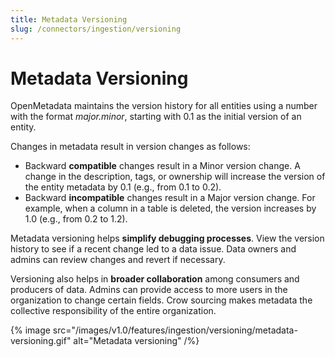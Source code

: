 ```yaml
---
title: Metadata Versioning
slug: /connectors/ingestion/versioning
---
```


# Metadata Versioning

OpenMetadata maintains the version history for all entities using a number with the format *major.minor*, starting with 0.1 as the initial version of an entity.

Changes in metadata result in version changes as follows:
- Backward **compatible** changes result in a Minor version change. A change in the description, tags, or ownership will increase the version of the entity metadata by 0.1 (e.g., from 0.1 to 0.2).
- Backward **incompatible** changes result in a Major version change. For example, when a column in a table is deleted, the version increases by 1.0 (e.g., from 0.2 to 1.2).

Metadata versioning helps **simplify debugging processes**. View the version history to see if a recent change led to a data issue. Data owners and admins can review changes and revert if necessary.

Versioning also helps in **broader collaboration** among consumers and producers of data. Admins can provide access to more users in the organization to change certain fields. Crow sourcing makes metadata the collective responsibility of the entire organization.

{% image
  src="/images/v1.0/features/ingestion/versioning/metadata-versioning.gif"
  alt="Metadata versioning"
 /%}

